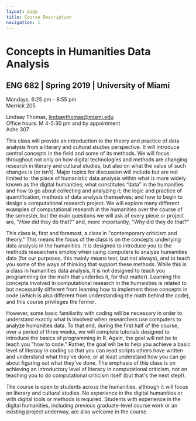 ```yaml
---
layout: page
title: Course Description
navigation: 1
---
```

# Concepts in Humanities Data Analysis
## ENG 682 | Spring 2019 | University of Miami

Mondays, 6:25 pm - 8:55 pm<br/>
Merrick 205

Lindsay Thomas, [lindsaythomas@miami.edu](lindsaythomas@miami.edu)<br/>
Office hours: M 4-5:30 pm and by appointment<br/>
Ashe 307

This class will provide an introduction to the theory and practice of data analysis from a literary and cultural studies perspective. It will introduce central concepts in the field and some of its methods. We will focus throughout not only on how digital technologies and methods are changing research in literary and cultural studies, but also on what the value of such changes is (or isn’t). Major topics for discussion will include but are not limited to: the place of humanistic data analysis within what is more widely known as the digital humanities; what constitutes “data” in the humanities and how to go about collecting and analyzing it; the logic and practice of quantification; methods of data analysis themselves; and how to begin to design a computational research project. We will explore many different examples of computational research in the humanities over the course of the semester, but the main questions we will ask of every piece or project are, "_How_ did they do that?" and, more importantly, "_Why_ did they do that?"

This class is, first and foremost, a class in "contemporary criticism and theory." This means the focus of the class is on the concepts underlying data analysis in the humanities. It is designed to introduce you to the methods researchers employ when using computers to analyze humanities data (for our purposes, this mainly means text, but not always), and to teach you some of the ways of thinking that support these methods. While this is a class in humanities data analysis, it is not designed to teach you programming (or the math that underlies it, for that matter). Learning the concepts involved in computational research in the humanities is related to but necessarily different from learning how to implement those concepts in code (which is also different from understanding the math behind the code), and this course privileges the former.

However, some basic familiarity with coding will be necessary in order to understand exactly what is involved when researchers use computers to analyze humanities data. To that end, during the first half of the course, over a period of three weeks, we will complete tutorials designed to introduce the basics of programming in R. Again, the goal will not be to teach you "how to code." Rather, the goal will be to help you achieve a basic level of literacy in coding so that you can read scripts others have written and understand what they've done, or at least understand how you can go about figuring out what they've done. The emphasis of this class is on achieving an introductory level of literacy in computational criticism, not on teaching you to do computational criticism itself (but that's the next step!).

The course is open to students across the humanities, although it will focus on literary and cultural studies. No experience in the digital humanities or with digital tools or methods is required. Students with experience in the digital humanities, including previous graduate-level course work or an existing project underway, are also welcome in the course.
